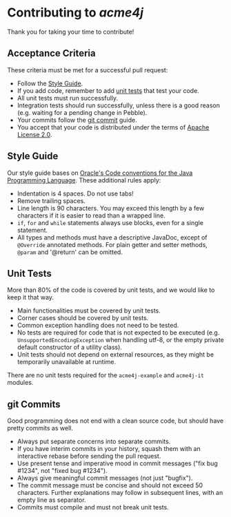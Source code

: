 # Contributing to _acme4j_

Thank you for taking your time to contribute!

## Acceptance Criteria

These criteria must be met for a successful pull request:

* Follow the [Style Guide](#Style-Guide).
* If you add code, remember to add [unit tests](#Unit-Tests) that test your code.
* All unit tests must run successfully.
* Integration tests should run successfully, unless there is a good reason (e.g. waiting for a pending change in Pebble).
* Your commits follow the [git commit](#git-Commits) guide.
* You accept that your code is distributed under the terms of [Apache License 2.0](http://www.apache.org/licenses/LICENSE-2.0).

## Style Guide

Our style guide bases on [Oracle's Code conventions for the Java Programming Language](http://www.oracle.com/technetwork/java/codeconventions-150003.pdf). These additional rules apply:

* Indentation is 4 spaces. Do not use tabs!
* Remove trailing spaces.
* Line length is 90 characters. You may exceed this length by a few characters if it is easier to read than a wrapped line.
* `if`, `for` and `while` statements always use blocks, even for a single statement.
* All types and methods must have a descriptive JavaDoc, except of `@Override` annotated methods. For plain getter and setter methods, `@param` and '@return' can be omitted.

## Unit Tests

More than 80% of the code is covered by unit tests, and we would like to keep it that way.

* Main functionalities must be covered by unit tests.
* Corner cases should be covered by unit tests.
* Common exception handling does not need to be tested.
* No tests are required for code that is not expected to be executed (e.g. `UnsupportedEncodingException` when handling utf-8, or the empty private default constructor of a utility class).
* Unit tests should not depend on external resources, as they might be temporarily unavailable at runtime.

There are no unit tests required for the `acme4j-example` and `acme4j-it` modules.

## git Commits

Good programming does not end with a clean source code, but should have pretty commits as well.

* Always put separate concerns into separate commits.
* If you have interim commits in your history, squash them with an interactive rebase before sending the pull request.
* Use present tense and imperative mood in commit messages ("fix bug #1234", not "fixed bug #1234").
* Always give meaningful commit messages (not just "bugfix").
* The commit message must be concise and should not exceed 50 characters. Further explanations may follow in subsequent lines, with an empty line as separator.
* Commits must compile and must not break unit tests.
